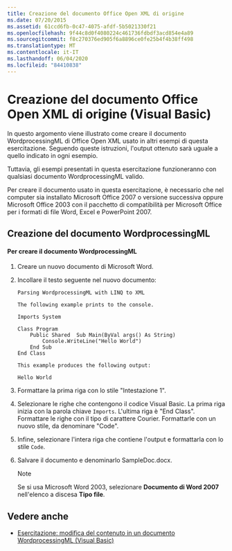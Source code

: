 ```yaml
---
title: Creazione del documento Office Open XML di origine
ms.date: 07/20/2015
ms.assetid: 61ccd6fb-0c47-4075-afdf-5b5021330f21
ms.openlocfilehash: 9f44c8d0f4080224c461736fdbdf3acd854e4a89
ms.sourcegitcommit: f8c270376ed905f6a8896ce0fe25b4f4b38ff498
ms.translationtype: MT
ms.contentlocale: it-IT
ms.lasthandoff: 06/04/2020
ms.locfileid: "84410838"
---
```

# <a name="creating-the-source-office-open-xml-document-visual-basic"></a>Creazione del documento Office Open XML di origine (Visual Basic)
In questo argomento viene illustrato come creare il documento WordprocessingML di Office Open XML usato in altri esempi di questa esercitazione. Seguendo queste istruzioni, l'output ottenuto sarà uguale a quello indicato in ogni esempio.  
  
 Tuttavia, gli esempi presentati in questa esercitazione funzioneranno con qualsiasi documento WordprocessingML valido.  
  
 Per creare il documento usato in questa esercitazione, è necessario che nel computer sia installato Microsoft Office 2007 o versione successiva oppure Microsoft Office 2003 con il pacchetto di compatibilità per Microsoft Office per i formati di file Word, Excel e PowerPoint 2007.  
  
## <a name="creating-the-wordprocessingml-document"></a>Creazione del documento WordprocessingML  
  
#### <a name="to-create-the-wordprocessingml-document"></a>Per creare il documento WordprocessingML  
  
1. Creare un nuovo documento di Microsoft Word.  
  
2. Incollare il testo seguente nel nuovo documento:  
  
    ```text  
    Parsing WordprocessingML with LINQ to XML  
  
    The following example prints to the console.  
  
    Imports System  
  
    Class Program  
        Public Shared  Sub Main(ByVal args() As String)  
            Console.WriteLine("Hello World")  
        End Sub  
    End Class  
  
    This example produces the following output:  
  
    Hello World  
    ```  
  
3. Formattare la prima riga con lo stile "Intestazione 1".  
  
4. Selezionare le righe che contengono il codice Visual Basic. La prima riga inizia con la parola chiave `Imports`. L'ultima riga è "End Class". Formattare le righe con il tipo di carattere Courier. Formattarle con un nuovo stile, da denominare "Code".  
  
5. Infine, selezionare l'intera riga che contiene l'output e formattarla con lo stile `Code`.  
  
6. Salvare il documento e denominarlo SampleDoc.docx.  
  
    > [!NOTE]
    > Se si usa Microsoft Word 2003, selezionare **Documento di Word 2007** nell'elenco a discesa **Tipo file**.  
  
## <a name="see-also"></a>Vedere anche

- [Esercitazione: modifica del contenuto in un documento WordprocessingML (Visual Basic)](tutorial-manipulating-content-in-a-wordprocessingml-document.md)
